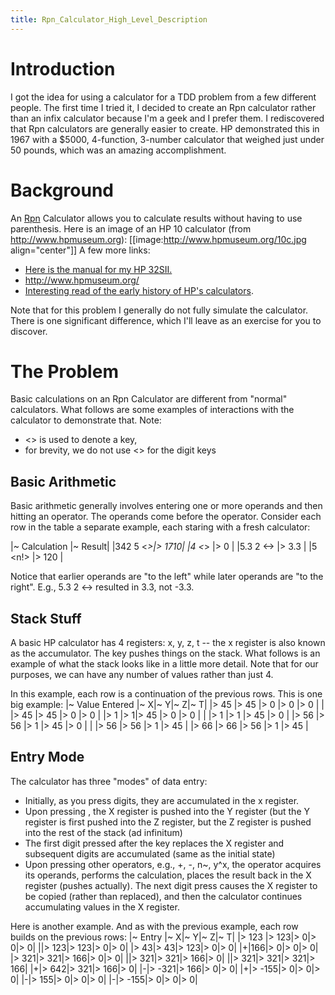 ```yaml
---
title: Rpn_Calculator_High_Level_Description
---
```

# Introduction
I got the idea for using a calculator for a TDD problem from a few different people. The first time I tried it, I decided to create an Rpn calculator rather than an infix calculator because I'm a geek and I prefer them. I rediscovered that Rpn calculators are generally easier to create. HP demonstrated this in 1967 with a $5000, 4-function, 3-number calculator that weighed just under 50 pounds, which was an amazing accomplishment.

# Background
An [Rpn](http://en.wikipedia.org/wiki/Reverse_Polish_notation) Calculator allows you to calculate results without having to use parenthesis. Here is an image of an HP 10 calculator (from <http://www.hpmuseum.org>):
[[image:http://www.hpmuseum.org/10c.jpg align="center"]]
A few more links:
* [Here is the manual for my HP 32SII.](http://ec1.images-amazon.com/media/i3d/01/A/man-migrate/MANUAL000014738.pdf)
* <http://www.hpmuseum.org/>
* [Interesting read of the early history of HP's calculators](http://www.hpmuseum.org/hp9100.htm).

Note that for this problem I generally do not fully simulate the calculator. There is one significant difference, which I'll leave as an exercise for you to discover.
# The Problem
Basic calculations on an Rpn Calculator are different from "normal" calculators. What follows are some examples of interactions with the calculator to demonstrate that. Note:
* <> is used to denote a key,
* for brevity, we do not use <> for the digit keys

## Basic Arithmetic
Basic arithmetic generally involves entering one or more operands and then hitting an operator. The operands come before the operator. Consider each row in the table a separate example, each staring with a fresh calculator:

|~ Calculation |~ Result|
|342 <enter> 5 <*>|> 1710|
|4 <*> |> 0 |
|5.3 <enter> 2 <-> |> 3.3 |
|5 <n!> |> 120 |

Notice that earlier operands are "to the left" while later operands are "to the right". E.g., 5.3 <enter> 2 <-> resulted in 3.3, not -3.3.

## Stack Stuff
A basic HP calculator has 4 registers: x, y, z, t -- the x register is also known as the accumulator. The <enter> key pushes things on the stack. What follows is an example of what the stack looks like in a little more detail. Note that for our purposes, we can have any number of values rather than just 4.

In this example, each row is a continuation of the previous rows. This is one big example:
|~ Value Entered |~ X|~ Y|~ Z|~ T|
|> 45 |> 45 |> 0 |> 0 |> 0 |
| <enter> |> 45 |> 45 |> 0 |> 0 |
|> 1 |> 1|> 45 |> 0 |> 0 |
| <enter> |> 1 |> 1 |> 45 |> 0 |
|> 56 |> 56 |> 1 |> 45 |> 0 |
| <enter> |> 56 |> 56 |> 1 |> 45 |
|> 66 |> 66 |> 56 |> 1 |> 45 |

## Entry Mode
The calculator has three "modes" of data entry:
* Initially, as you press digits, they are accumulated in the x register.
* Upon pressing <enter>, the X register is pushed into the Y register (but the Y register is first pushed into the Z register, but the Z register is pushed into the rest of the stack (ad infinitum)
* The first digit pressed after the <enter> key replaces the X register and subsequent digits are accumulated (same as the initial state)
* Upon pressing other operators, e.g., +, -, n~, y^x, the operator acquires its operands, performs the calculation, places the result back in the X register (pushes actually). The next digit press causes the X register to be copied (rather than replaced), and then the calculator continues accumulating values in the X register.

Here is another example. And as with the previous example, each row builds on the previous rows:
|~ Entry |~ X|~ Y|~ Z|~ T|
|> 123 |> 123|> 0|> 0|> 0|
|<enter>|> 123|> 123|> 0|> 0|
|> 43|> 43|> 123|> 0|> 0|
|+|166|> 0|> 0|> 0|
|> 321|> 321|> 166|> 0|> 0|
|<enter>|> 321|> 321|> 166|> 0|
|<enter>|> 321|> 321|> 321|> 166|
|+|> 642|> 321|> 166|> 0|
|-|> -321|> 166|> 0|> 0|
|+|> -155|> 0|> 0|> 0|
|-|> 155|> 0|> 0|> 0|
|-|> -155|> 0|> 0|> 0|
